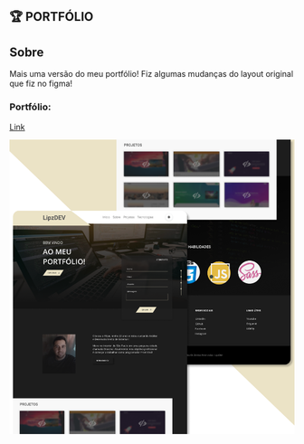 ## 🏆 PORTFÓLIO

 ## Sobre
 
 Mais uma versão do meu portfólio! Fiz algumas mudanças do layout original que fiz no figma!
 
 ###  Portfólio:
 [Link](http://filipe-dev.epizy.com/)

![Site 03](https://github.com/LipzDev/Portfolio/blob/main/Portfolio%20v3/layout.png)
